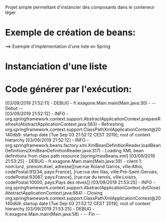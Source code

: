 Projet simple permettant d'instancier des composants dans le conteneur léger

# Exemple de création de beans:
==> Exemple d'implémentation d'une liste en Spring

# Instanciation d'une liste
<bean id="client2" class="com.exo.Client">
	<property name="nom" value="Durant" />
	<property name="prenom" value="Elise" />
	<property name="age" value="35" />
	<property name="adresses">
		<bean class="java.util.ArrayList">
			<constructor-arg>
				<list value-type="com.exo.Adresse">
					<bean class="com.exo.Adresse">
						<constructor-arg index="0" value="78000" />
						<constructor-arg index="1" value="18 rue de la Reine" />
						<constructor-arg index="2" value="Versailles" />
						<constructor-arg index="3" value="France" />
					</bean>
				</list>
			</constructor-arg>
		</bean>
	</property>
</bean>

# Code générer par l'exécution:
[03/09/2019 21:52:11] - DEBUG - fr.exagone.Main.main(Main.java:30) - -- Debut --  
[03/09/2019 21:52:12] -  INFO - org.springframework.context.support.AbstractApplicationContext.prepareRefresh(AbstractApplicationContext.java:583) - Refreshing org.springframework.context.support.ClassPathXmlApplicationContext@20140db9: startup date [Tue Sep 03 21:52:12 CEST 2019]; root of context hierarchy 
[03/09/2019 21:52:12] -  INFO - org.springframework.beans.factory.xml.XmlBeanDefinitionReader.loadBeanDefinitions(XmlBeanDefinitionReader.java:317) - Loading XML bean definitions from class path resource [spring/mesBeans.xml] 
[03/09/2019 21:53:25] - DEBUG - fr.exagone.Main.main(Main.java:39) - client 1: nom:lunz, prenom:Axel, adresse[[rue:rue Roland Garros, ville:Athis, codePostal:91234, pays:France], [rue:rue des lilas, ville:Pré-Saint-Gervais, codePostal:93087, pays:France], [rue:rue du tennis, ville:Loisirs, codePostal:10000, pays:Pays des rêves]] 
[03/09/2019 21:53:25] -  INFO - org.springframework.context.support.AbstractApplicationContext.doClose(AbstractApplicationContext.java:984) - Closing org.springframework.context.support.ClassPathXmlApplicationContext@20140db9: startup date [Tue Sep 03 21:52:12 CEST 2019]; root of context hierarchy 
[03/09/2019 21:53:25] - DEBUG - fr.exagone.Main.main(Main.java:58) - -- Fin --  
